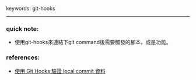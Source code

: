 keywords: git-hooks

---
### quick note:
* 使用git-hooks來連結下git command後需要觸發的腳本，或是功能。 

### references:
* [使用 Git Hooks 驗證 local commit 資料](https://dotblogs.com.tw/AceLee/2020/04/07/002126)